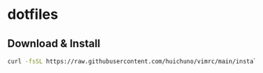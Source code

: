 # dotfiles

## Download & Install
```sh
curl -fsSL https://raw.githubusercontent.com/huichuno/vimrc/main/install.sh | sh
```
